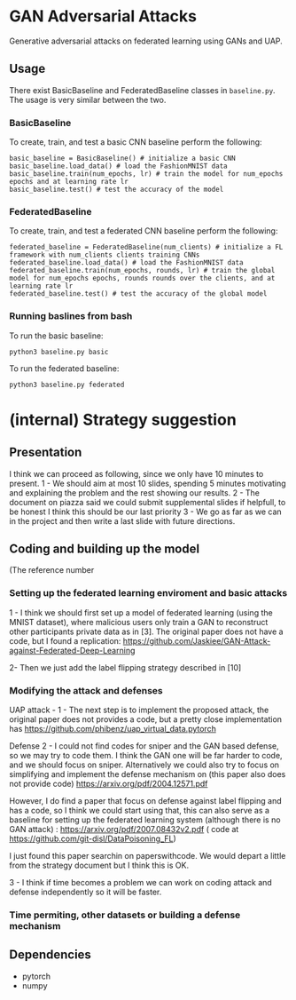 # GAN Adversarial Attacks
Generative adversarial attacks on federated learning using GANs and UAP.

## Usage
There exist BasicBaseline and FederatedBaseline classes in `baseline.py`. The usage is very similar between the two.

### BasicBaseline
To create, train, and test a basic CNN baseline perform the following:
```
basic_baseline = BasicBaseline() # initialize a basic CNN
basic_baseline.load_data() # load the FashionMNIST data
basic_baseline.train(num_epochs, lr) # train the model for num_epochs epochs and at learning rate lr
basic_baseline.test() # test the accuracy of the model
```

### FederatedBaseline
To create, train, and test a federated CNN baseline perform the following:
```
federated_baseline = FederatedBaseline(num_clients) # initialize a FL framework with num_clients clients training CNNs
federated_baseline.load_data() # load the FashionMNIST data
federated_baseline.train(num_epochs, rounds, lr) # train the global model for num_epochs epochs, rounds rounds over the clients, and at learning rate lr
federated_baseline.test() # test the accuracy of the global model
```

### Running baslines from bash
To run the basic baseline:
```
python3 baseline.py basic
```
To run the federated baseline:
```
python3 baseline.py federated
```

# (internal) Strategy suggestion 

## Presentation
I think we can proceed as following, since we only have 10 minutes to present.
1 - We should aim at most 10 slides, spending 5 minutes motivating and explaining the problem and the rest showing our results. 
2 - The document on piazza said we could submit supplemental slides if helpfull, to be honest I think this should be our last priority
3 - We go as far as we can in the project and then write a last slide with future directions.

## Coding and building up the model
(The reference number 

### Setting up the federated learning enviroment and basic attacks
1 -  I think we should first set up a model of federated learning (using the MNIST dataset), where malicious users only train a GAN to reconstruct other
participants private data as in [3].  The original paper does not have a code, but I found a replication:
https://github.com/Jaskiee/GAN-Attack-against-Federated-Deep-Learning

2- Then we just add the label flipping strategy described in [10]

### Modifying the attack  and defenses

UAP attack -
1 - The next step is to implement the proposed attack, the original paper does not provides a code, but a pretty close implementation has
https://github.com/phibenz/uap_virtual_data.pytorch


Defense
2 -  I could not find codes for sniper and the GAN based defense, so we may try to code them. I  think the GAN one will be far harder to code, and we should focus on sniper.
Alternatively we could also try to focus on simplifying and implement the defense mechanism on (this paper also does not provide code) https://arxiv.org/pdf/2004.12571.pdf

However, I do find a paper that focus on defense against label flipping and has a code, so  I think we could start using that, this can also serve as a baseline for 
setting up the federated learning system (although there is no GAN attack) : https://arxiv.org/pdf/2007.08432v2.pdf ( code at https://github.com/git-disl/DataPoisoning_FL)

I just found this paper searchin on paperswithcode. We would depart a little from the strategy document but I think this is OK.

3 - I think if time becomes a problem we can work on coding attack and defense independently so it will be faster.

### Time permiting, other datasets or building a defense mechanism

## Dependencies
- pytorch
- numpy

